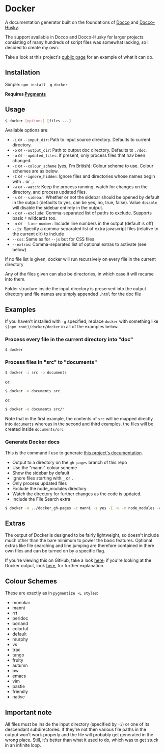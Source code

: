 # Docker

A documentation generator built on the foundations of [Docco](http://jashkenas.github.com/docco/) and [Docco-Husky](https://github.com/mbrevoort/docco-husky).

The support available in Docco and Docco-Husky for larger projects consisting of many hundreds of script files was somewhat lacking, so I decided to create my own.

Take a look at this project's [public page](http://jbt.github.com/docker) for an example of what it can do.

## Installation

Simple: `npm install -g docker`

**Requires [Pygments](http://pygments.org/)**

## Usage

```sh
$ docker [options] [files ...]
```

Available options are:

 * `-i` or `--input_dir`: Path to input source directory. Defaults to current directory.
 * `-o` or `--output_dir`: Path to output doc directory. Defaults to `./doc`.
 * `-u` or `--updated_files`: If present, only process files that hav been changed.
 * `-c` or `--colour_scheme` (yes, I'm British): Colour scheme to use. Colour schemes are as below.
 * `-I` or `--ignore_hidden`: Ignore files and directories whose names begin with `.` or `_`.
 * `-w` or `--watch`: Keep the process running, watch for changes on the directory, and process updated files.
 * `-s` or `--sidebar`: Whether or not the sidebar should be opened by default in the output (defaults to yes, can be yes, no, true, false). Value `disable` will disable the sidebar entirely in the output.
 * `-x` or `--exclude`: Comma-separated list of paths to exclude. Supports basic `*` wildcards too.
 * `-n` or `--line-number`: Include line numbers in the output (default is off)
 * `--js`: Specify a comma-separated list of extra javascript files (relative to the current dir) to include
 * `--css`: Same as for `--js` but for CSS files
 * `--extras`: Comma-separated list of optional extras to activate (see below)

If no file list is given, docker will run recursively on every file in the current directory

Any of the files given can also be directories, in which case it will recurse into them.

Folder structure inside the input directory is preserved into the output directory and file names are simply appended `.html` for the doc file

## Examples

If you haven't installed with `-g` specified, replace `docker` with something like `$(npm root)/docker/docker` in all of the examples below.

### Process every file in the current directory into "doc"

```sh
$ docker
```

### Process files in "src" to "documents"

```sh
$ docker -i src -o documents
```
or:
```sh
$ docker -o documents src
```
or:
```sh
$ docker -o documents src/*
```

Note that in the first example, the contents of `src` will be mapped directly into `documents` whereas in the second and third
examples, the files will be created inside `documents/src`

### Generate Docker docs

This is the command I use to generate [this project's documentation](http://jbt.github.com/docker).

 * Output to a directory on the `gh-pages` branch of this repo
 * Use the "manni" colour scheme
 * Show the sidebar by default
 * Ignore files starting with `_` or `.`
 * Only process updated files
 * Exclude the node_modules directory
 * Watch the directory for further changes as the code is updated.
 * Include the File Search extra

```sh
$ docker -o ../docker_gh-pages -c manni -s yes -I -u -x node_modules -w --extras fileSearch
```

## Extras

The output of Docker is designed to be fairly lightweight, so doesn't include much other than the bare
minimum to power the basic features. Optional extras like file searching and line jumping are therefore
contained in there own files and can be turned on by a specific flag.

If you're viewing this on GitHub, take a look [here](/jbt/docker/tree/master/extras); if you're looking
at the Docker output, look [here](extras/README.md.html), for further explanation.



## Colour Schemes

These are exactly as in `pygmentize -L styles`:

 * monokai
 * manni
 * rrt
 * perldoc
 * borland
 * colorful
 * default
 * murphy
 * vs
 * trac
 * tango
 * fruity
 * autumn
 * bw
 * emacs
 * vim
 * pastie
 * friendly
 * native


## Important note

All files must be inside the input directory (specified by `-i`) or one of its descendant subdirectories. If they're not then various file paths in the output won't work properly and the file will probably get generated
in the wrong place. Still, it's better than what it used to do, which was to get stuck in an infinite loop.
